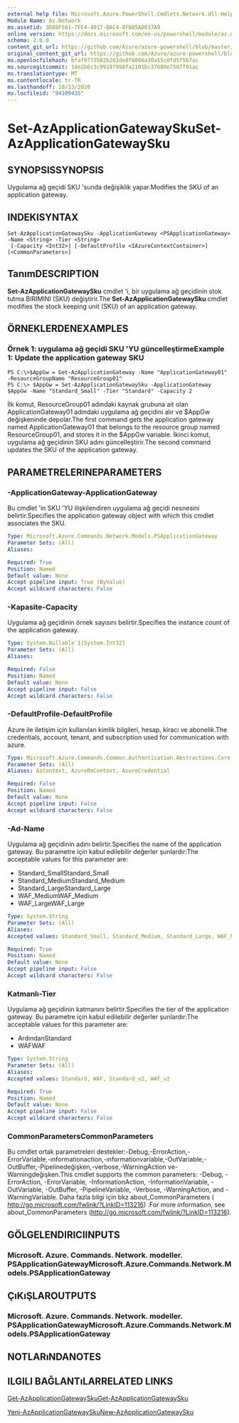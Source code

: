 ```yaml
---
external help file: Microsoft.Azure.PowerShell.Cmdlets.Network.dll-Help.xml
Module Name: Az.Network
ms.assetid: 3D88F561-7FE4-4017-BAC4-8F085AD037A9
online version: https://docs.microsoft.com/en-us/powershell/module/az.network/set-azapplicationgatewaysku
schema: 2.0.0
content_git_url: https://github.com/Azure/azure-powershell/blob/master/src/Network/Network/help/Set-AzApplicationGatewaySku.md
original_content_git_url: https://github.com/Azure/azure-powershell/blob/master/src/Network/Network/help/Set-AzApplicationGatewaySku.md
ms.openlocfilehash: bfaf9773582b201de8f6066a30a55c0fd5f5b7ac
ms.sourcegitcommit: 1de2b6c3c99197958fa2101bc37680e7507f91ac
ms.translationtype: MT
ms.contentlocale: tr-TR
ms.lasthandoff: 10/13/2020
ms.locfileid: "94109435"
---
```

# <span data-ttu-id="6ae17-101">Set-AzApplicationGatewaySku</span><span class="sxs-lookup"><span data-stu-id="6ae17-101">Set-AzApplicationGatewaySku</span></span>

## <span data-ttu-id="6ae17-102">SYNOPSIS</span><span class="sxs-lookup"><span data-stu-id="6ae17-102">SYNOPSIS</span></span>
<span data-ttu-id="6ae17-103">Uygulama ağ geçidi SKU 'sunda değişiklik yapar.</span><span class="sxs-lookup"><span data-stu-id="6ae17-103">Modifies the SKU of an application gateway.</span></span>

## <span data-ttu-id="6ae17-104">INDEKI</span><span class="sxs-lookup"><span data-stu-id="6ae17-104">SYNTAX</span></span>

```
Set-AzApplicationGatewaySku -ApplicationGateway <PSApplicationGateway> -Name <String> -Tier <String>
 [-Capacity <Int32>] [-DefaultProfile <IAzureContextContainer>] [<CommonParameters>]
```

## <span data-ttu-id="6ae17-105">Tanım</span><span class="sxs-lookup"><span data-stu-id="6ae17-105">DESCRIPTION</span></span>
<span data-ttu-id="6ae17-106">**Set-AzApplicationGatewaySku** cmdlet 'i, bir uygulama ağ geçidinin stok tutma BIRIMINI (SKU) değiştirir.</span><span class="sxs-lookup"><span data-stu-id="6ae17-106">The **Set-AzApplicationGatewaySku** cmdlet modifies the stock keeping unit (SKU) of an application gateway.</span></span>

## <span data-ttu-id="6ae17-107">ÖRNEKLERDEN</span><span class="sxs-lookup"><span data-stu-id="6ae17-107">EXAMPLES</span></span>

### <span data-ttu-id="6ae17-108">Örnek 1: uygulama ağ geçidi SKU 'YU güncelleştirme</span><span class="sxs-lookup"><span data-stu-id="6ae17-108">Example 1: Update the application gateway SKU</span></span>
```
PS C:\>$AppGw = Get-AzApplicationGateway -Name "ApplicationGateway01" -ResourceGroupName "ResourceGroup01"
PS C:\> $AppGw = Set-AzApplicationGatewaySku -ApplicationGateway $AppGw -Name "Standard_Small" -Tier "Standard" -Capacity 2
```

<span data-ttu-id="6ae17-109">İlk komut, ResourceGroup01 adındaki kaynak grubuna ait olan ApplicationGateway01 adındaki uygulama ağ geçidini alır ve $AppGw değişkeninde depolar.</span><span class="sxs-lookup"><span data-stu-id="6ae17-109">The first command gets the application gateway named ApplicationGateway01 that belongs to the resource group named ResourceGroup01, and stores it in the $AppGw variable.</span></span>
<span data-ttu-id="6ae17-110">İkinci komut, uygulama ağ geçidinin SKU adını güncelleştirir.</span><span class="sxs-lookup"><span data-stu-id="6ae17-110">The second command updates the SKU of the application gateway.</span></span>

## <span data-ttu-id="6ae17-111">PARAMETRELERINE</span><span class="sxs-lookup"><span data-stu-id="6ae17-111">PARAMETERS</span></span>

### <span data-ttu-id="6ae17-112">-ApplicationGateway</span><span class="sxs-lookup"><span data-stu-id="6ae17-112">-ApplicationGateway</span></span>
<span data-ttu-id="6ae17-113">Bu cmdlet 'in SKU 'YU ilişkilendiren uygulama ağ geçidi nesnesini belirtir.</span><span class="sxs-lookup"><span data-stu-id="6ae17-113">Specifies the application gateway object with which this cmdlet associates the SKU.</span></span>

```yaml
Type: Microsoft.Azure.Commands.Network.Models.PSApplicationGateway
Parameter Sets: (All)
Aliases:

Required: True
Position: Named
Default value: None
Accept pipeline input: True (ByValue)
Accept wildcard characters: False
```

### <span data-ttu-id="6ae17-114">-Kapasite</span><span class="sxs-lookup"><span data-stu-id="6ae17-114">-Capacity</span></span>
<span data-ttu-id="6ae17-115">Uygulama ağ geçidinin örnek sayısını belirtir.</span><span class="sxs-lookup"><span data-stu-id="6ae17-115">Specifies the instance count of the application gateway.</span></span>

```yaml
Type: System.Nullable`1[System.Int32]
Parameter Sets: (All)
Aliases:

Required: False
Position: Named
Default value: None
Accept pipeline input: False
Accept wildcard characters: False
```

### <span data-ttu-id="6ae17-116">-DefaultProfile</span><span class="sxs-lookup"><span data-stu-id="6ae17-116">-DefaultProfile</span></span>
<span data-ttu-id="6ae17-117">Azure ile iletişim için kullanılan kimlik bilgileri, hesap, kiracı ve abonelik.</span><span class="sxs-lookup"><span data-stu-id="6ae17-117">The credentials, account, tenant, and subscription used for communication with azure.</span></span>

```yaml
Type: Microsoft.Azure.Commands.Common.Authentication.Abstractions.Core.IAzureContextContainer
Parameter Sets: (All)
Aliases: AzContext, AzureRmContext, AzureCredential

Required: False
Position: Named
Default value: None
Accept pipeline input: False
Accept wildcard characters: False
```

### <span data-ttu-id="6ae17-118">-Ad</span><span class="sxs-lookup"><span data-stu-id="6ae17-118">-Name</span></span>
<span data-ttu-id="6ae17-119">Uygulama ağ geçidinin adını belirtir.</span><span class="sxs-lookup"><span data-stu-id="6ae17-119">Specifies the name of the application gateway.</span></span>
<span data-ttu-id="6ae17-120">Bu parametre için kabul edilebilir değerler şunlardır:</span><span class="sxs-lookup"><span data-stu-id="6ae17-120">The acceptable values for this parameter are:</span></span>
- <span data-ttu-id="6ae17-121">Standard_Small</span><span class="sxs-lookup"><span data-stu-id="6ae17-121">Standard_Small</span></span>
- <span data-ttu-id="6ae17-122">Standard_Medium</span><span class="sxs-lookup"><span data-stu-id="6ae17-122">Standard_Medium</span></span>
- <span data-ttu-id="6ae17-123">Standard_Large</span><span class="sxs-lookup"><span data-stu-id="6ae17-123">Standard_Large</span></span>
- <span data-ttu-id="6ae17-124">WAF_Medium</span><span class="sxs-lookup"><span data-stu-id="6ae17-124">WAF_Medium</span></span>
- <span data-ttu-id="6ae17-125">WAF_Large</span><span class="sxs-lookup"><span data-stu-id="6ae17-125">WAF_Large</span></span>

```yaml
Type: System.String
Parameter Sets: (All)
Aliases:
Accepted values: Standard_Small, Standard_Medium, Standard_Large, WAF_Medium, WAF_Large, Standard_v2, WAF_v2

Required: True
Position: Named
Default value: None
Accept pipeline input: False
Accept wildcard characters: False
```

### <span data-ttu-id="6ae17-126">Katmanlı</span><span class="sxs-lookup"><span data-stu-id="6ae17-126">-Tier</span></span>
<span data-ttu-id="6ae17-127">Uygulama ağ geçidinin katmanını belirtir.</span><span class="sxs-lookup"><span data-stu-id="6ae17-127">Specifies the tier of the application gateway.</span></span>
<span data-ttu-id="6ae17-128">Bu parametre için kabul edilebilir değerler şunlardır:</span><span class="sxs-lookup"><span data-stu-id="6ae17-128">The acceptable values for this parameter are:</span></span>
- <span data-ttu-id="6ae17-129">Ardından</span><span class="sxs-lookup"><span data-stu-id="6ae17-129">Standard</span></span>
- <span data-ttu-id="6ae17-130">WAF</span><span class="sxs-lookup"><span data-stu-id="6ae17-130">WAF</span></span>

```yaml
Type: System.String
Parameter Sets: (All)
Aliases:
Accepted values: Standard, WAF, Standard_v2, WAF_v2

Required: True
Position: Named
Default value: None
Accept pipeline input: False
Accept wildcard characters: False
```

### <span data-ttu-id="6ae17-131">CommonParameters</span><span class="sxs-lookup"><span data-stu-id="6ae17-131">CommonParameters</span></span>
<span data-ttu-id="6ae17-132">Bu cmdlet ortak parametreleri destekler:-Debug,-ErrorAction,-ErrorVariable,-ınformationaction,-ınformationvariable,-OutVariable,-OutBuffer,-Pipelinedeğişken,-verbose,-WarningAction ve-Warningdeğişken.</span><span class="sxs-lookup"><span data-stu-id="6ae17-132">This cmdlet supports the common parameters: -Debug, -ErrorAction, -ErrorVariable, -InformationAction, -InformationVariable, -OutVariable, -OutBuffer, -PipelineVariable, -Verbose, -WarningAction, and -WarningVariable.</span></span> <span data-ttu-id="6ae17-133">Daha fazla bilgi için bkz about_CommonParameters ( http://go.microsoft.com/fwlink/?LinkID=113216) .</span><span class="sxs-lookup"><span data-stu-id="6ae17-133">For more information, see about_CommonParameters (http://go.microsoft.com/fwlink/?LinkID=113216).</span></span>

## <span data-ttu-id="6ae17-134">GÖLGELENDIRICI</span><span class="sxs-lookup"><span data-stu-id="6ae17-134">INPUTS</span></span>

### <span data-ttu-id="6ae17-135">Microsoft. Azure. Commands. Network. modeller. PSApplicationGateway</span><span class="sxs-lookup"><span data-stu-id="6ae17-135">Microsoft.Azure.Commands.Network.Models.PSApplicationGateway</span></span>

## <span data-ttu-id="6ae17-136">ÇıKıŞLAR</span><span class="sxs-lookup"><span data-stu-id="6ae17-136">OUTPUTS</span></span>

### <span data-ttu-id="6ae17-137">Microsoft. Azure. Commands. Network. modeller. PSApplicationGateway</span><span class="sxs-lookup"><span data-stu-id="6ae17-137">Microsoft.Azure.Commands.Network.Models.PSApplicationGateway</span></span>

## <span data-ttu-id="6ae17-138">NOTLARıNDA</span><span class="sxs-lookup"><span data-stu-id="6ae17-138">NOTES</span></span>

## <span data-ttu-id="6ae17-139">ILGILI BAĞLANTıLAR</span><span class="sxs-lookup"><span data-stu-id="6ae17-139">RELATED LINKS</span></span>

[<span data-ttu-id="6ae17-140">Get-AzApplicationGatewaySku</span><span class="sxs-lookup"><span data-stu-id="6ae17-140">Get-AzApplicationGatewaySku</span></span>](./Get-AzApplicationGatewaySku.md)

[<span data-ttu-id="6ae17-141">Yeni-AzApplicationGatewaySku</span><span class="sxs-lookup"><span data-stu-id="6ae17-141">New-AzApplicationGatewaySku</span></span>](./New-AzApplicationGatewaySku.md)


